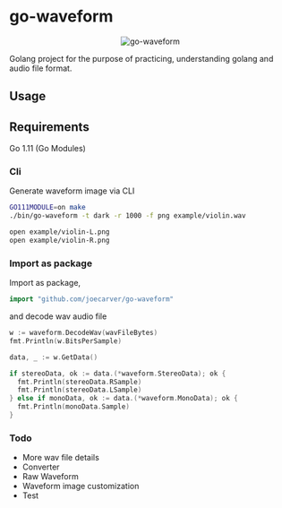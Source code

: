 # go-waveform
<p align="center">
	<img src="image.svg" alt="go-waveform">
</p>

Golang project for the purpose of practicing, understanding golang and audio file format.

## Usage

## Requirements

Go 1.11 (Go Modules)

### Cli

Generate waveform image via CLI

```bash
GO111MODULE=on make
./bin/go-waveform -t dark -r 1000 -f png example/violin.wav

open example/violin-L.png
open example/violin-R.png
```

### Import as package

Import as package,

```go
import "github.com/joecarver/go-waveform"
```

and decode wav audio file

```go
w := waveform.DecodeWav(wavFileBytes)
fmt.Println(w.BitsPerSample)

data, _ := w.GetData()

if stereoData, ok := data.(*waveform.StereoData); ok {
  fmt.Println(stereoData.RSample)
  fmt.Println(stereoData.LSample)
} else if monoData, ok := data.(*waveform.MonoData); ok {
  fmt.Println(monoData.Sample)
}
```

### Todo

- More wav file details
- Converter
- Raw Waveform
- Waveform image customization
- Test
